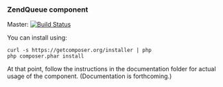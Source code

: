 ### ZendQueue component

Master: [![Build Status](https://travis-ci.org/loldev/ZendQueue.png?branch=develop)](https://travis-ci.org/loldev/ZendQueue)

You can install using:

```
curl -s https://getcomposer.org/installer | php
php composer.phar install
```

At that point, follow the instructions in the documentation folder for actual
usage of the component. (Documentation is forthcoming.)
